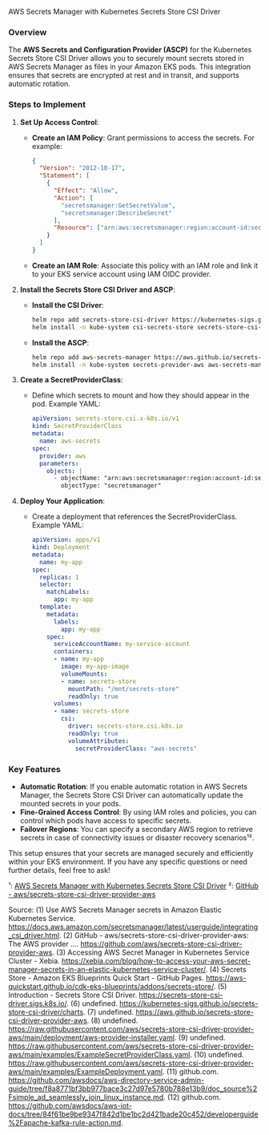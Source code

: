 AWS Secrets Manager with Kubernetes Secrets Store CSI Driver


### Overview
The **AWS Secrets and Configuration Provider (ASCP)** for the Kubernetes Secrets Store CSI Driver allows you to securely mount secrets stored in AWS Secrets Manager as files in your Amazon EKS pods. This integration ensures that secrets are encrypted at rest and in transit, and supports automatic rotation.

### Steps to Implement

1. **Set Up Access Control**:
   - **Create an IAM Policy**: Grant permissions to access the secrets. For example:
     ```json
     {
       "Version": "2012-10-17",
       "Statement": [
         {
           "Effect": "Allow",
           "Action": [
             "secretsmanager:GetSecretValue",
             "secretsmanager:DescribeSecret"
           ],
           "Resource": ["arn:aws:secretsmanager:region:account-id:secret:MySecret-??????"]
         }
       ]
     }
     ```
   - **Create an IAM Role**: Associate this policy with an IAM role and link it to your EKS service account using IAM OIDC provider.

2. **Install the Secrets Store CSI Driver and ASCP**:
   - **Install the CSI Driver**:
     ```sh
     helm repo add secrets-store-csi-driver https://kubernetes-sigs.github.io/secrets-store-csi-driver/charts
     helm install -n kube-system csi-secrets-store secrets-store-csi-driver/secrets-store-csi-driver
     ```
   - **Install the ASCP**:
     ```sh
     helm repo add aws-secrets-manager https://aws.github.io/secrets-store-csi-driver-provider-aws
     helm install -n kube-system secrets-provider-aws aws-secrets-manager/secrets-store-csi-driver-provider-aws
     ```

3. **Create a SecretProviderClass**:
   - Define which secrets to mount and how they should appear in the pod. Example YAML:
     ```yaml
     apiVersion: secrets-store.csi.x-k8s.io/v1
     kind: SecretProviderClass
     metadata:
       name: aws-secrets
     spec:
       provider: aws
       parameters:
         objects: |
           - objectName: "arn:aws:secretsmanager:region:account-id:secret:MySecret"
             objectType: "secretsmanager"
     ```

4. **Deploy Your Application**:
   - Create a deployment that references the SecretProviderClass. Example YAML:
     ```yaml
     apiVersion: apps/v1
     kind: Deployment
     metadata:
       name: my-app
     spec:
       replicas: 1
       selector:
         matchLabels:
           app: my-app
       template:
         metadata:
           labels:
             app: my-app
         spec:
           serviceAccountName: my-service-account
           containers:
           - name: my-app
             image: my-app-image
             volumeMounts:
             - name: secrets-store
               mountPath: "/mnt/secrets-store"
               readOnly: true
           volumes:
           - name: secrets-store
             csi:
               driver: secrets-store.csi.k8s.io
               readOnly: true
               volumeAttributes:
                 secretProviderClass: "aws-secrets"
     ```

### Key Features
- **Automatic Rotation**: If you enable automatic rotation in AWS Secrets Manager, the Secrets Store CSI Driver can automatically update the mounted secrets in your pods.
- **Fine-Grained Access Control**: By using IAM roles and policies, you can control which pods have access to specific secrets.
- **Failover Regions**: You can specify a secondary AWS region to retrieve secrets in case of connectivity issues or disaster recovery scenarios¹².

This setup ensures that your secrets are managed securely and efficiently within your EKS environment. If you have any specific questions or need further details, feel free to ask!

¹: [AWS Secrets Manager with Kubernetes Secrets Store CSI Driver](https://docs.aws.amazon.com/secretsmanager/latest/userguide/integrating_csi_driver.html)
²: [GitHub - aws/secrets-store-csi-driver-provider-aws](https://github.com/aws/secrets-store-csi-driver-provider-aws)

Source:
(1) Use AWS Secrets Manager secrets in Amazon Elastic Kubernetes Service. https://docs.aws.amazon.com/secretsmanager/latest/userguide/integrating_csi_driver.html.
(2) GitHub - aws/secrets-store-csi-driver-provider-aws: The AWS provider .... https://github.com/aws/secrets-store-csi-driver-provider-aws.
(3) Accessing AWS Secret Manager in Kubernetes Service Cluster - Xebia. https://xebia.com/blog/how-to-access-your-aws-secret-manager-secrets-in-an-elastic-kubernetes-service-cluster/.
(4) Secrets Store - Amazon EKS Blueprints Quick Start - GitHub Pages. https://aws-quickstart.github.io/cdk-eks-blueprints/addons/secrets-store/.
(5) Introduction - Secrets Store CSI Driver. https://secrets-store-csi-driver.sigs.k8s.io/.
(6) undefined. https://kubernetes-sigs.github.io/secrets-store-csi-driver/charts.
(7) undefined. https://aws.github.io/secrets-store-csi-driver-provider-aws.
(8) undefined. https://raw.githubusercontent.com/aws/secrets-store-csi-driver-provider-aws/main/deployment/aws-provider-installer.yaml.
(9) undefined. https://raw.githubusercontent.com/aws/secrets-store-csi-driver-provider-aws/main/examples/ExampleSecretProviderClass.yaml.
(10) undefined. https://raw.githubusercontent.com/aws/secrets-store-csi-driver-provider-aws/main/examples/ExampleDeployment.yaml.
(11) github.com. https://github.com/awsdocs/aws-directory-service-admin-guide/tree/f8a8771bf3bb977bace3c27d97e5780b788e13b9/doc_source%2Fsimple_ad_seamlessly_join_linux_instance.md.
(12) github.com. https://github.com/awsdocs/aws-iot-docs/tree/84f61be9be9347f842d1be1bc2d421bade20c452/developerguide%2Fapache-kafka-rule-action.md.